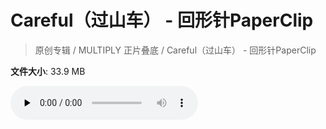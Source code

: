 # Careful（过山车） - 回形针PaperClip

> 原创专辑 / MULTIPLY 正片叠底 / Careful（过山车） - 回形针PaperClip

**文件大小**: 33.9 MB

<audio preload="none" controls><source src="https://file.hsyhx.top/video/原创专辑/MULTIPLY 正片叠底/Careful（过山车） - 回形针PaperClip.flac" type="audio/mpeg">🤔 您的浏览器不支持此音频格式</audio>